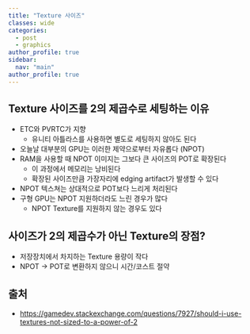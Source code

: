 ```yaml
---
title: "Texture 사이즈"
classes: wide
categories: 
  - post
  - graphics
author_profile: true
sidebar:
  nav: "main"
author_profile: true
---
```


## Texture 사이즈를 2의 제곱수로 세팅하는 이유
* ETC와 PVRTC가 지향
  * 유니티 아틀라스를 사용하면 별도로 세팅하지 않아도 된다
* 오늘날 대부분의 GPU는 이러한 제약으로부터 자유롭다 (NPOT)
* RAM을 사용할 때 NPOT 이미지는 그보다 큰 사이즈의 POT로 확장된다
  * 이 과정에서 메모리는 낭비된다
  * 확장된 사이즈만큼 가장자리에 edging artifact가 발생할 수 있다
* NPOT 텍스쳐는 상대적으로 POT보다 느리게 처리된다
* 구형 GPU는 NPOT 지원하더라도 느린 경우가 많다
   * NPOT Texture를 지원하지 않는 경우도 있다

## 사이즈가 2의 제곱수가 아닌 Texture의 장점?
* 저장장치에서 차지하는 Texture 용량이 작다
* NPOT -> POT로 변환하지 않으니 시간/코스트 절약

## 출처
* <https://gamedev.stackexchange.com/questions/7927/should-i-use-textures-not-sized-to-a-power-of-2>